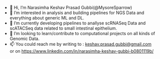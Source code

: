 - 👋 Hi, I’m Narasimha Keshav Prasad Gubbi(@MysoreSparrow)
- 👀 I’m interested in analysis and building pipelines for NGS Data and everything about generic ML and DL.
- 🌱 I’m currently developing pipelines to anallyse scRNASeq Data and scATACSeq data related to small intestinal epithelium.
- 💞️ I’m looking to learn/contribute to computational projects on all kinds of Genomic Data.
- 📫 You could reach me by writing to : keshav.prasad.gubbi@gmail.com or on https://www.linkedin.com/in/narasimha-keshav-gubbi-b0801119b/

<!---
MysoreSparrow/MysoreSparrow is a ✨ special ✨ repository because its `README.md` (this file) appears on your GitHub profile.
You can click the Preview link to take a look at your changes.
--->
